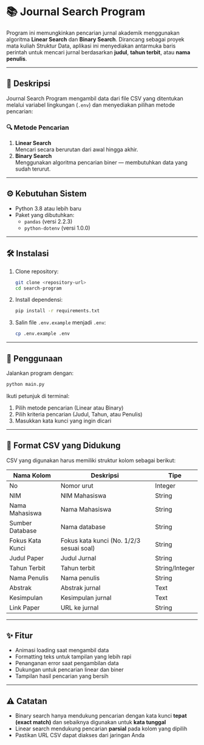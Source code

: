 # 📚 Journal Search Program

Program ini memungkinkan pencarian jurnal akademik menggunakan algoritma **Linear Search** dan **Binary Search**. Dirancang sebagai proyek mata kuliah Struktur Data, aplikasi ini menyediakan antarmuka baris perintah untuk mencari jurnal berdasarkan **judul**, **tahun terbit**, atau **nama penulis**.

---

## 📝 Deskripsi

Journal Search Program mengambil data dari file CSV yang ditentukan melalui variabel lingkungan (`.env`) dan menyediakan pilihan metode pencarian:

### 🔍 Metode Pencarian
1. **Linear Search**  
   Mencari secara berurutan dari awal hingga akhir.
2. **Binary Search**  
   Menggunakan algoritma pencarian biner — membutuhkan data yang sudah terurut.

---

## ⚙️ Kebutuhan Sistem

- Python 3.8 atau lebih baru
- Paket yang dibutuhkan:
  - `pandas` (versi 2.2.3)
  - `python-dotenv` (versi 1.0.0)

---

## 🛠️ Instalasi

1. Clone repository:
   ```bash
   git clone <repository-url>
   cd search-program
   ```

2. Install dependensi:
   ```bash
   pip install -r requirements.txt
   ```

3. Salin file `.env.example` menjadi `.env`:
   ```bash
   cp .env.example .env
   ```

---

## 🚀 Penggunaan

Jalankan program dengan:
```bash
python main.py
```

Ikuti petunjuk di terminal:

1. Pilih metode pencarian (Linear atau Binary)
2. Pilih kriteria pencarian (Judul, Tahun, atau Penulis)
3. Masukkan kata kunci yang ingin dicari

---

## 📄 Format CSV yang Didukung

CSV yang digunakan harus memiliki struktur kolom sebagai berikut:

| Nama Kolom | Deskripsi | Tipe |
|------------|-----------|------|
| No | Nomor urut | Integer |
| NIM | NIM Mahasiswa | String |
| Nama Mahasiswa | Nama Mahasiswa | String |
| Sumber Database | Nama database | String |
| Fokus Kata Kunci | Fokus kata kunci (No. 1/2/3 sesuai soal) | String |
| Judul Paper | Judul Jurnal | String |
| Tahun Terbit | Tahun terbit | String/Integer |
| Nama Penulis | Nama penulis | String |
| Abstrak | Abstrak jurnal | Text |
| Kesimpulan | Kesimpulan jurnal | Text |
| Link Paper | URL ke jurnal | String |

---

## ✨ Fitur

- Animasi loading saat mengambil data
- Formatting teks untuk tampilan yang lebih rapi
- Penanganan error saat pengambilan data
- Dukungan untuk pencarian linear dan biner
- Tampilan hasil pencarian yang bersih

---

## ⚠️ Catatan

- Binary search hanya mendukung pencarian dengan kata kunci **tepat (exact match)** dan sebaiknya digunakan untuk **kata tunggal**
- Linear search mendukung pencarian **parsial** pada kolom yang dipilih
- Pastikan URL CSV dapat diakses dari jaringan Anda
